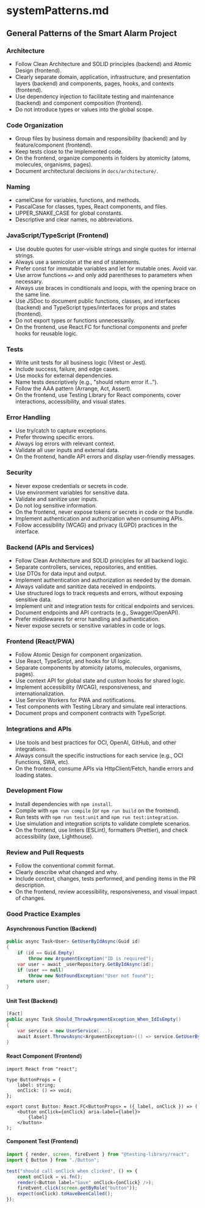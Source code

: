 # systemPatterns.md

## General Patterns of the Smart Alarm Project

### Architecture
- Follow Clean Architecture and SOLID principles (backend) and Atomic Design (frontend).
- Clearly separate domain, application, infrastructure, and presentation layers (backend) and components, pages, hooks, and contexts (frontend).
- Use dependency injection to facilitate testing and maintenance (backend) and component composition (frontend).
- Do not introduce types or values into the global scope.

### Code Organization
- Group files by business domain and responsibility (backend) and by feature/component (frontend).
- Keep tests close to the implemented code.
- On the frontend, organize components in folders by atomicity (atoms, molecules, organisms, pages).
- Document architectural decisions in `docs/architecture/`.

### Naming
- camelCase for variables, functions, and methods.
- PascalCase for classes, types, React components, and files.
- UPPER_SNAKE_CASE for global constants.
- Descriptive and clear names, no abbreviations.

### JavaScript/TypeScript (Frontend)
- Use double quotes for user-visible strings and single quotes for internal strings.
- Always use a semicolon at the end of statements.
- Prefer const for immutable variables and let for mutable ones. Avoid var.
- Use arrow functions `=>` and only add parentheses to parameters when necessary.
- Always use braces in conditionals and loops, with the opening brace on the same line.
- Use JSDoc to document public functions, classes, and interfaces (backend) and TypeScript types/interfaces for props and states (frontend).
- Do not export types or functions unnecessarily.
- On the frontend, use React.FC for functional components and prefer hooks for reusable logic.

### Tests
- Write unit tests for all business logic (Vitest or Jest).
- Include success, failure, and edge cases.
- Use mocks for external dependencies.
- Name tests descriptively (e.g., "should return error if...").
- Follow the AAA pattern (Arrange, Act, Assert).
- On the frontend, use Testing Library for React components, cover interactions, accessibility, and visual states.

### Error Handling
- Use try/catch to capture exceptions.
- Prefer throwing specific errors.
- Always log errors with relevant context.
- Validate all user inputs and external data.
- On the frontend, handle API errors and display user-friendly messages.

### Security
- Never expose credentials or secrets in code.
- Use environment variables for sensitive data.
- Validate and sanitize user inputs.
- Do not log sensitive information.
- On the frontend, never expose tokens or secrets in code or the bundle.
- Implement authentication and authorization when consuming APIs.
- Follow accessibility (WCAG) and privacy (LGPD) practices in the interface.

### Backend (APIs and Services)
- Follow Clean Architecture and SOLID principles for all backend logic.
- Separate controllers, services, repositories, and entities.
- Use DTOs for data input and output.
- Implement authentication and authorization as needed by the domain.
- Always validate and sanitize data received in endpoints.
- Use structured logs to track requests and errors, without exposing sensitive data.
- Implement unit and integration tests for critical endpoints and services.
- Document endpoints and API contracts (e.g., Swagger/OpenAPI).
- Prefer middlewares for error handling and authentication.
- Never expose secrets or sensitive variables in code or logs.

### Frontend (React/PWA)
- Follow Atomic Design for component organization.
- Use React, TypeScript, and hooks for UI logic.
- Separate components by atomicity (atoms, molecules, organisms, pages).
- Use context API for global state and custom hooks for shared logic.
- Implement accessibility (WCAG), responsiveness, and internationalization.
- Use Service Workers for PWA and notifications.
- Test components with Testing Library and simulate real interactions.
- Document props and component contracts with TypeScript.

### Integrations and APIs
- Use tools and best practices for OCI, OpenAI, GitHub, and other integrations.
- Always consult the specific instructions for each service (e.g., OCI Functions, SWA, etc).
- On the frontend, consume APIs via HttpClient/Fetch, handle errors and loading states.

### Development Flow
- Install dependencies with `npm install`.
- Compile with `npm run compile` (or `npm run build` on the frontend).
- Run tests with `npm run test:unit` and `npm run test:integration`.
- Use simulation and integration scripts to validate complete scenarios.
- On the frontend, use linters (ESLint), formatters (Prettier), and check accessibility (axe, Lighthouse).

### Review and Pull Requests
- Follow the conventional commit format.
- Clearly describe what changed and why.
- Include context, changes, tests performed, and pending items in the PR description.
- On the frontend, review accessibility, responsiveness, and visual impact of changes.

### Good Practice Examples

#### Asynchronous Function (Backend)
```csharp
public async Task<User> GetUserByIdAsync(Guid id)
{
    if (id == Guid.Empty)
        throw new ArgumentException("ID is required");
    var user = await _userRepository.GetByIdAsync(id);
    if (user == null)
        throw new NotFoundException("User not found");
    return user;
}
```

#### Unit Test (Backend)
```csharp
[Fact]
public async Task Should_ThrowArgumentException_When_IdIsEmpty()
{
    var service = new UserService(...);
    await Assert.ThrowsAsync<ArgumentException>(() => service.GetUserByIdAsync(Guid.Empty));
}
```

#### React Component (Frontend)
```tsx
import React from "react";

type ButtonProps = {
    label: string;
    onClick: () => void;
};

export const Button: React.FC<ButtonProps> = ({ label, onClick }) => (
    <button onClick={onClick} aria-label={label}>
        {label}
    </button>
);
```

#### Component Test (Frontend)
```typescript
import { render, screen, fireEvent } from "@testing-library/react";
import { Button } from "./Button";

test("should call onClick when clicked", () => {
    const onClick = vi.fn();
    render(<Button label="Save" onClick={onClick} />);
    fireEvent.click(screen.getByRole("button"));
    expect(onClick).toHaveBeenCalled();
});
```
